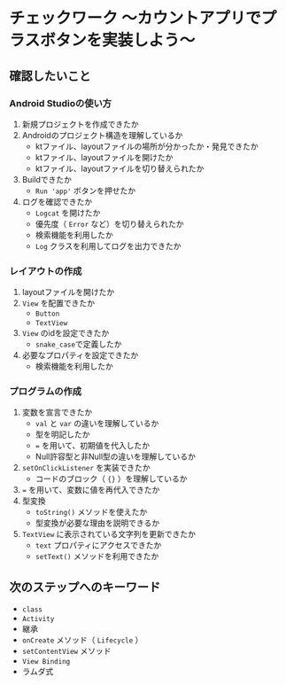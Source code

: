 # チェックワーク 〜カウントアプリでプラスボタンを実装しよう〜

## 確認したいこと

### Android Studioの使い方

1. 新規プロジェクトを作成できたか
1. Androidのプロジェクト構造を理解しているか
    - ktファイル、layoutファイルの場所が分かったか・発見できたか
    - ktファイル、layoutファイルを開けたか
    - ktファイル、layoutファイルを切り替えられたか
1. Buildできたか
    - `Run 'app'` ボタンを押せたか
1. ログを確認できたか
    - `Logcat` を開けたか
    - 優先度（ `Error` など）を切り替えられたか
    - 検索機能を利用したか
    - `Log` クラスを利用してログを出力できたか

### レイアウトの作成

1. layoutファイルを開けたか
1. `View` を配置できたか
    - `Button`
    - `TextView`
1. `View` のidを設定できたか
    - `snake_case`で定義したか
1. 必要なプロパティを設定できたか
    - 検索機能を利用したか

### プログラムの作成
1. 変数を宣言できたか
    - `val` と `var` の違いを理解しているか
    - 型を明記したか
    - `=` を用いて、初期値を代入したか
    - Null許容型と非Null型の違いを理解しているか
1. `setOnClickListener` を実装できたか
    - コードのブロック（ `{}` ）を理解しているか
1. `=` を用いて、変数に値を再代入できたか
1. 型変換
    - `toString()` メソッドを使えたか
    - 型変換が必要な理由を説明できるか
1. `TextView` に表示されている文字列を更新できたか
    - `text` プロパティにアクセスできたか
    - `setText()` メソッドを利用できたか

## 次のステップへのキーワード

- `class`
- `Activity`
- 継承
- `onCreate` メソッド（ `Lifecycle` ）
- `setContentView` メソッド
- `View Binding`
- ラムダ式
